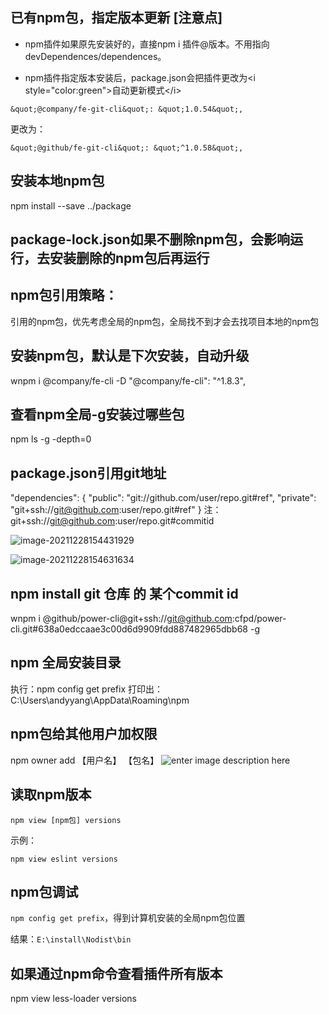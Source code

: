 ## 已有npm包，指定版本更新 [注意点]
* npm插件如果原先安装好的，直接npm i 插件@版本。不用指向devDependences/dependences。

* npm插件指定版本安装后，package.json会把插件更改为&lt;i style=&quot;color:green&quot;&gt;自动更新模式&lt;/i&gt;
```
&quot;@company/fe-git-cli&quot;: &quot;1.0.54&quot;,
```
更改为：
```
&quot;@github/fe-git-cli&quot;: &quot;^1.0.58&quot;,
```

## 安装本地npm包
npm install --save ../package

## package-lock.json如果不删除npm包，会影响运行，去安装删除的npm包后再运行

## npm包引用策略：
引用的npm包，优先考虑全局的npm包，全局找不到才会去找项目本地的npm包

## 安装npm包，默认是下次安装，自动升级
wnpm i @company/fe-cli -D
"@company/fe-cli": "^1.8.3",

## 查看npm全局-g安装过哪些包
npm ls -g -depth=0

## package.json引用git地址
"dependencies": {
   "public": "git://github.com/user/repo.git#ref",
   "private": "git+ssh://git@github.com:user/repo.git#ref"
}
注：
git+ssh://git@github.com:user/repo.git#commitid

![image-20211228154431929](https://gitee.com/yt46767/doc/raw/master/uploadPic/image-20211228154431929.png)

![image-20211228154631634](https://gitee.com/yt46767/doc/raw/master/uploadPic/image-20211228154631634.png)

## npm install git 仓库 的 某个commit id
wnpm i @github/power-cli@git+ssh://git@github.com:cfpd/power-cli.git#638a0edccaae3c00d6d9909fdd887482965dbb68 -g

## npm 全局安装目录
执行：npm config get prefix
打印出：C:\Users\andyyang\AppData\Roaming\npm

## npm包给其他用户加权限
npm owner add 【用户名】 【包名】
![enter image description here](https://images.gitee.com/uploads/images/2021/0408/160050_4b55178d_1779874.png "屏幕截图.png")

## 读取npm版本

```npm view [npm包] versions```

示例：

```npm view eslint versions```

## npm包调试

`npm config get prefix`，得到计算机安装的全局npm包位置

结果：`E:\install\Nodist\bin`

## 如果通过npm命令查看插件所有版本

npm view less-loader versions

